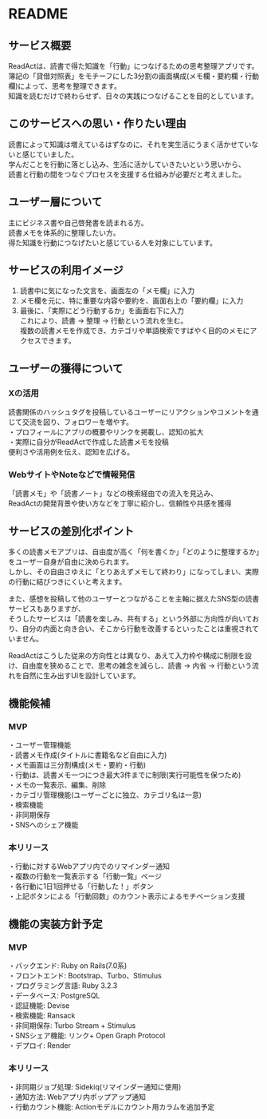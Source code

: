 # README

## サービス概要
ReadActは、読書で得た知識を「行動」につなげるための思考整理アプリです。  
簿記の「貸借対照表」をモチーフにした3分割の画面構成(メモ欄・要約欄・行動欄)によって、思考を整理できます。  
知識を読むだけで終わらせず、日々の実践につなげることを目的としています。  

## このサービスへの思い・作りたい理由
読書によって知識は増えているはずなのに、それを実生活にうまく活かせていないと感じていました。  
学んだことを行動に落とし込み、生活に活かしていきたいという思いから、  
読書と行動の間をつなぐプロセスを支援する仕組みが必要だと考えました。  

## ユーザー層について
主にビジネス書や自己啓発書を読まれる方。  
読書メモを体系的に整理したい方。  
得た知識を行動につなげたいと感じている人を対象にしています。  

## サービスの利用イメージ
1. 読書中に気になった文言を、画面左の「メモ欄」に入力  
2. メモ欄を元に、特に重要な内容や要約を、画面右上の「要約欄」に入力  
3. 最後に、「実際にどう行動するか」を画面右下に入力  
これにより、読書 → 整理 → 行動という流れを生む。  
複数の読書メモを作成でき、カテゴリや単語検索ですばやく目的のメモにアクセスできます。  

## ユーザーの獲得について
### Xの活用
読書関係のハッシュタグを投稿しているユーザーにリアクションやコメントを通じて交流を図り、フォロワーを増やす。  
・プロフィールにアプリの概要やリンクを掲載し、認知の拡大  
・実際に自分がReadActで作成した読書メモを投稿  
便利さや活用例を伝え、認知を広げる。  

### WebサイトやNoteなどで情報発信
「読書メモ」や「読書ノート」などの検索経由での流入を見込み、  
ReadActの開発背景や使い方などを丁寧に紹介し、信頼性や共感を獲得  

## サービスの差別化ポイント
多くの読書メモアプリは、自由度が高く「何を書くか」「どのように整理するか」をユーザー自身が自由に決められます。  
しかし、その自由さゆえに「とりあえずメモして終わり」になってしまい、実際の行動に結びつきにくいと考えます。  

また、感想を投稿して他のユーザーとつながることを主軸に据えたSNS型の読書サービスもありますが、  
そうしたサービスは「読書を楽しみ、共有する」という外部に方向性が向いており、自分の内面と向き合い、そこから行動を改善するといったことは重視されていません。  

ReadActはこうした従来の方向性とは異なり、あえて入力枠や構成に制限を設け、自由度を狭めることで、思考の雑念を減らし、読書 → 内省 → 行動という流れを自然に生み出すUIを設計しています。  

## 機能候補
### MVP
・ユーザー管理機能  
・読書メモ作成(タイトルに書籍名など自由に入力)  
・メモ画面は三分割構成(メモ・要約・行動)  
・行動は、読書メモ一つにつき最大3件までに制限(実行可能性を保つため)  
・メモの一覧表示、編集、削除  
・カテゴリ管理機能(ユーザーごとに独立、カテゴリ名は一意)  
・検索機能  
・非同期保存  
・SNSへのシェア機能  

### 本リリース
・行動に対するWebアプリ内でのリマインダー通知  
・複数の行動を一覧表示する「行動一覧」ページ  
・各行動に1日1回押せる「行動した！」ボタン   
・上記ボタンによる「行動回数」のカウント表示によるモチベーション支援  

## 機能の実装方針予定
### MVP
・バックエンド: Ruby on Rails(7.0系)  
・フロントエンド: Bootstrap、Turbo、Stimulus  
・プログラミング言語: Ruby 3.2.3  
・データベース: PostgreSQL  
・認証機能: Devise  
・検索機能: Ransack  
・非同期保存: Turbo Stream + Stimulus  
・SNSシェア機能: リンク+ Open Graph Protocol  
・デプロイ: Render  

### 本リリース
・非同期ジョブ処理: Sidekiq(リマインダー通知に使用)  
・通知方法: Webアプリ内ポップアップ通知  
・行動カウント機能: Actionモデルにカウント用カラムを追加予定  
